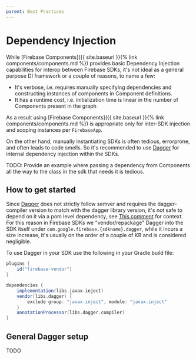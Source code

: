 ```yaml
---
parent: Best Practices
---
```


# Dependency Injection

While [Firebase Components]({{ site.baseurl }}{% link components/components.md %}) provides basic
Dependency Injection capabilities for interop between Firebase SDKs, it's not ideal as a general purpose
DI framework or a couple of reasons, to name a few:

* It's verbose, i.e. requires manually specifying dependencies and constructing instances of components in Component
  definitions.
* It has a runtime cost, i.e. initialization time is linear in the number of Components present in the graph

As a result using [Firebase Components]({{ site.baseurl }}{% link components/components.md %}) is appropriate only
for inter-SDK injection and scoping instances per `FirebaseApp`.

On the other hand, manually instantiating SDKs is often tedious, errorprone, and often leads to code smells.
So it's recommended to use [Dagger](https://dagger.dev) for internal dependency injection within the SDKs.

TODO: Provide an example where passing a dependency from Components all the way to the class in the sdk that needs it is tedious.

## How to get started

Since [Dagger](https://dagger.dev) does not strictly follow semver and requires the dagger-compiler version to match with the dagger library version,
it's not safe to depend on it via a pom level dependency, see [This comment](https://github.com/firebase/firebase-android-sdk/issues/1677#issuecomment-645669608) for context. For this reason in Firebase SDKs we "vendor/repackage" Dagger into the SDK itself under
`com.google.firebase.{sdkname}.dagger`, while it incurs a size increase, it's usually on the order of a couple of KB and is considered
negligible.

To use Dagger in your SDK use the following in your Gradle build file:

```groovy
plugins {
    id("firebase-vendor")
}

dependencies {
    implementation(libs.javax.inject)
    vendor(libs.dagger) {
        exclude group: "javax.inject", module: "javax.inject"
    }
    annotationProcessor(libs.dagger.compiler)
}
```

## General Dagger setup

TODO
